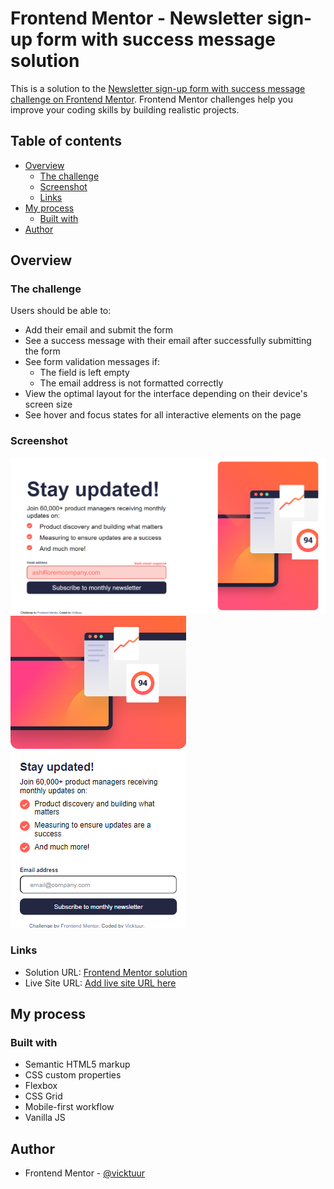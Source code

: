 # Frontend Mentor - Newsletter sign-up form with success message solution

This is a solution to the [Newsletter sign-up form with success message challenge on Frontend Mentor](https://www.frontendmentor.io/challenges/newsletter-signup-form-with-success-message-3FC1AZbNrv). Frontend Mentor challenges help you improve your coding skills by building realistic projects. 

## Table of contents

- [Overview](#overview)
  - [The challenge](#the-challenge)
  - [Screenshot](#screenshot)
  - [Links](#links)
- [My process](#my-process)
  - [Built with](#built-with)
- [Author](#author)

## Overview

### The challenge

Users should be able to:

- Add their email and submit the form
- See a success message with their email after successfully submitting the form
- See form validation messages if:
  - The field is left empty
  - The email address is not formatted correctly
- View the optimal layout for the interface depending on their device's screen size
- See hover and focus states for all interactive elements on the page

### Screenshot

![](assets/images/FireShot%20Capture%20057%20-%20Frontend%20Mentor%20-%20Newsletter%20sign-up%20form%20with%20success%20message%20-%20127.0.0.1.png)
![](assets/images/FireShot%20Capture%20056%20-%20Frontend%20Mentor%20-%20Newsletter%20sign-up%20form%20with%20success%20message%20-%20127.0.0.1.png)

### Links

- Solution URL: [Frontend Mentor solution](https://www.frontendmentor.io/challenges/newsletter-signup-form-with-success-message-3FC1AZbNrv/hub)
- Live Site URL: [Add live site URL here](https://news-letters.netlify.app)

## My process

### Built with

- Semantic HTML5 markup
- CSS custom properties
- Flexbox
- CSS Grid
- Mobile-first workflow
- Vanilla JS

## Author

- Frontend Mentor - [@vicktuur](https://www.frontendmentor.io/profile/Vicktuur)
